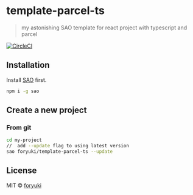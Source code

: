 # template-parcel-ts

> my astonishing SAO template for react project with typescript and parcel

[![CircleCI](https://circleci.com/gh/foryuki/template-parcel-ts.svg?style=svg)](https://circleci.com/gh/foryuki/template-parcel-ts)

## Installation

Install [SAO](https://github.com/egoist/sao) first.

```bash
npm i -g sao
```

## Create a new project
### From git

```bash
cd my-project
//  add --update flag to using latest version
sao foryuki/template-parcel-ts --update
```

## License

MIT &copy; [foryuki](github.com/foryuki)
